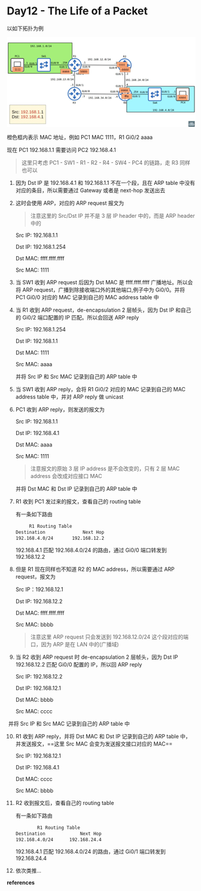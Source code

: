 # Day12 - The Life of a Packet

以如下拓扑为例

![](https://github.com/dhay3/image-repo/raw/master/20230524/2023-05-25_16-05.6gesqr387aww.webp)

橙色框内表示 MAC 地址，例如 PC1 MAC 1111，R1 Gi0/2 aaaa

现在 PC1 192.168.1.1 需要访问 PC2 192.168.4.1

> 这里只考虑 PC1 - SW1 - R1 - R2 - R4 - SW4 - PC4 的链路，走 R3 同样也可以

1. 因为 Dst IP 是 192.168.4.1 和 192.168.1.1 不在一个段，且在 ARP table 中没有对应的条目，所以需要通过 Gateway 或者是 next-hop 发送出去

2. 这时会使用 ARP，对应的 ARP request 报文为

   > 注意这里的 Src/Dst IP 并不是 3 层 IP header 中的，而是 ARP header 中的

   Src IP: 192.168.1.1

   Dst IP: 192.168.1.254

   Dst MAC: ffff.ffff.ffff

   Src MAC: 1111

3. 当 SW1 收到 ARP request 后因为 Dst MAC 是 ffff.ffff.ffff 广播地址。所以会将 ARP request，广播到除接收端口外的其他端口,例子中为 Gi0/0。并将 PC1 Gi0/0 对应的 MAC 记录到自己的 MAC address table 中

4. 当 R1 收到 ARP request，de-encapsulation 2 层帧头，因为 Dst IP 和自己的 Gi0/2 端口配置的 IP 匹配。所以会回送 ARP reply

   Src IP: 192.168.1.254

   Dst IP: 192.168.1.1

   Dst MAC: 1111

   Src MAC: aaaa

   并将 Src IP 和 Src MAC 记录到自己的 ARP table 中

5. 当 SW1 收到 ARP reply，会将 R1 Gi0/2 对应的 MAC 记录到自己的 MAC address table 中，并对 ARP reply 做 unicast

6. PC1 收到 ARP reply，则发送的报文为

   Src IP: 192.168.1.1

   Dst IP: 192.168.4.1

   Dst MAC: aaaa

   Src MAC: 1111

   > 注意报文的原始 3 层 IP address 是不会改变的，只有 2 层 MAC address 会改成对应接口 MAC

   并将 Dst MAC 和 Dst IP 记录到自己的 ARP table 中

7. R1 收到 PC1 发过来的报文，查看自己的 routing table

   有一条如下路由

   ```
   		R1 Routing Table
   Destination				Next Hop
   192.168.4.0/24		192.168.12.2
   ```

   192.168.4.1 匹配 192.168.4.0/24 的路由，通过 Gi0/0 端口转发到 192.168.12.2

8. 但是 R1 现在同样也不知道 R2 的 MAC address，所以需要通过 ARP request，报文为

   Src IP：192.168.12.1

   Dst IP: 192.168.12.2

   Dst MAC: ffff.ffff.ffff

   Src MAC: bbbb

   > 注意这里 ARP request 只会发送到 192.168.12.0/24 这个段对应的端口，因为 ARP 是在 LAN 中的(广播域)

9. 当 R2 收到 ARP request 时 de-encapsulation 2 层帧头，因为 Dst IP 192.168.12.2 匹配 Gi0/0 配置的 IP，所以回 ARP reply

   Src IP: 192.168.12.2

   Dst IP: 192.168.12.1

   Dst MAC: bbbb

   Src MAC: cccc

​		并将 Src IP 和 Src MAC 记录到自己的 ARP table 中

10. R1 收到 ARP reply，并将 Dst MAC 和 Dst IP 记录到自己的 ARP table 中，并发送报文，==这里 Src MAC 会变为发送报文接口对应的 MAC==

    Src IP: 192.168.12.1

    Dst IP: 192.168.4.1

    Dst MAC: cccc

    Src MAC: bbbb

11. R2 收到报文后，查看自己的 routing table

    有一条如下路由

    ```
    		R1 Routing Table
    Destination				Next Hop
    192.168.4.0/24		192.168.24.4
    ```

    192.168.4.1 匹配 192.168.4.0/24 的路由，通过 Gi0/1 端口转发到 192.168.24.4

12. 依次类推...



**references**

[^jeremy’s IT Lab]:https://www.youtube.com/watch?v=aHwAm8GYbn8&list=PLxbwE86jKRgMpuZuLBivzlM8s2Dk5lXBQ&index=19
[^ARP]:https://help.ui.com/hc/en-us/articles/115005984408-Intro-to-Networking-Address-Resolution-Protocol-ARP-